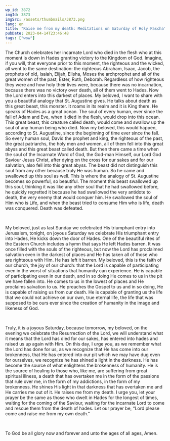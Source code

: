 ```yaml
---
wp_id: 3872
imgId: 3873
imgSrc: /assets/thumbnails/3873.png
lang: en
title: "Raise me from my death: Meditations on Saturday of Holy Pascha"
pubDate: 2023-04-14T23:46:48
tags: ["wow"]
---
```


<!-- page: 6 -->

<p>The Church celebrates her incarnate Lord who died in the flesh who at this moment is down in Hades granting victory to the Kingdom of God. Imagine, if you will, that everyone prior to this moment, the righteous and the wicked, all went to the same destination: the righteous Abraham, Isaac, Jacob, the prophets of old, Isaiah, Elijah, Elisha, Moses the archprophet and all of the great women of the past, Ester, Ruth, Deborah. Regardless of how righteous they were and how holy their lives were, because there was no incarnation, because there was no victory over death, all of them went to Hades. Now the Lord enters into this darkest of places. My beloved, I want to share with you a beautiful analogy that St. Augustine gives. He talks about death as this great beast, this monster. It roams in its realm and it is King there. He speaks of Hades as a great ocean. The soul of every human, ever since the fall of Adam and Eve, when it died in the flesh, would drop into this ocean. This great beast, this creature called death, would come and swallow up the soul of any human being who died. Now my beloved, this would happen, according to St. Augustine, since the beginning of time ever since the fall. So every human soul, David the prophet and king, the righteous of the past, the great patriarchs, the holy men and women, all of them fell into this great abyss and this great beast called death. But then there came a time when the soul of the Incarnate Word of God, the God-man Himself, our Lord God Saviour Jesus Christ, after dying on the cross for our sakes and for our salvation, also fell into this great abyss. The beast did not distinguish this soul from any other because truly He was human. So he came and swallowed up this soul as well. This is where the analogy of St. Augustine becomes so powerful, so beautiful. The moment this beast swallowed up this soul, thinking it was like any other soul that he had swallowed before, he quickly regretted it because he had swallowed the very antidote to death, the very enemy that would conquer him. He swallowed the soul of Him who is Life, and when the beast tried to consume Him who is life, death was conquered. Death was defeated.</p>
<p>&nbsp;</p>
<p>My beloved, just as last Sunday we celebrated His triumphant entry into Jerusalem, tonight, on joyous Saturday we celebrate His triumphant entry into Hades, He kicks down the door of Hades. One of the beautiful rites of the Eastern Church includes a hymn that says He left Hades barren. It was once filled with the souls of the righteous, but now the Lord has proclaimed salvation even in the darkest of places and He has taken all of those who are righteous with Him. He has left it barren. My beloved, this is the faith of our church, the joy of our church: that the Lord is capable of participating even in the worst of situations that humanity can experience. He is capable of participating even in our death, and in so doing He comes to us in the pit we have fallen into. He comes to us in the lowest of places and He proclaims salvation to us. He preaches the Gospel to us and in so doing, He is capable of raising us from our death. He is capable of granting us the life that we could not achieve on our own, true eternal life, the life that was supposed to be ours ever since the creation of humanity in the image and likeness of God.</p>
<p>&nbsp;</p>
<p>Truly, it is a joyous Saturday, because tomorrow, my beloved, on the evening we celebrate the Resurrection of the Lord, we will understand what it means that the Lord has died for our sakes, has entered into hades and raised us up again with Him. On this day, I urge you, as we remember what the Lord has done for us, as we recognize that He has come into our brokenness, that He has entered into our pit which we may have dug even for ourselves, we recognize he has shined a light in the darkness. He has become the source of what enlightens the brokenness of humanity. He is the source of healing to those who, like me, are suffering from great spiritual illness, a death that has overtaken me in the form of the passions that rule over me, in the form of my addictions, in the form of my brokenness. He shines His light in that darkness that has overtaken me and He carries me out of it. He raises me from my death. I urge you, let your prayer be the same as those who dwelt in Hades for the longest of times, waiting for the coming of the Saviour, waiting for the incarnate Lord to come and rescue them from the death of hades. Let our prayer be, “Lord please come and raise me from my own death.”</p>
<p>&nbsp;</p>
<p>To God be all glory now and forever and unto the ages of all ages, Amen.</p>

